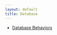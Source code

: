 ```yaml
---
layout: default
title: Database
---
```


* [Database Behaviors](/framework/models/database/behaviors.html)